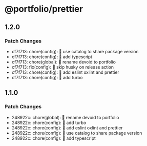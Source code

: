 # @portfolio/prettier

## 1.2.0

### Patch Changes

- cf7f713: chore(config): :wrench: use catalog to share package version
- cf7f713: chore(config): :wrench: add typescript
- cf7f713: chore(global): :truck: rename devoid to portfolio
- cf7f713: fix(config): :bug: skip husky on release action
- cf7f713: chore(config): :wrench: add eslint oxlint and prettier
- cf7f713: chore(config): :wrench: add turbo

## 1.1.0

### Patch Changes

- 248922c: chore(global): :truck: rename devoid to portfolio
- 248922c: chore(config): :wrench: add turbo
- 248922c: chore(config): :wrench: add eslint oxlint and prettier
- 248922c: chore(config): :wrench: use catalog to share package version
- 248922c: chore(config): :wrench: add typescript
